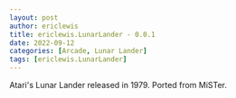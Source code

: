 ```yaml
---
layout: post
author: ericlewis
title: ericlewis.LunarLander - 0.0.1
date: 2022-09-12
categories: [Arcade, Lunar Lander]
tags: [ericlewis.LunarLander]
---
```

Atari's Lunar Lander released in 1979. Ported from MiSTer.

